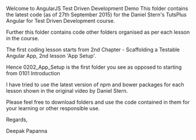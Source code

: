 
Welcome to AngularJS Test Driven Development Demo This folder contains the latest code (as of 27th September 2015) for the Daniel Stern's TutsPlus Angular for Test Driven Development course.

Further this folder contains code other folders organised as per each lesson in the course. 

The first coding lesson starts from 2nd Chapter - Scaffolding a Testable  Angular App, 2nd lesson 'App Setup'. 

Hence 0202_App_Setup is the first folder you see as opposed to starting from 0101 Introduction

I have tried to use the latest version of npm and bower packages for each lesson shown in the original video by Daniel Stern.

Please feel free to download folders and use the code contained in them for your learning or other responsible use.


Regards,

Deepak Papanna

